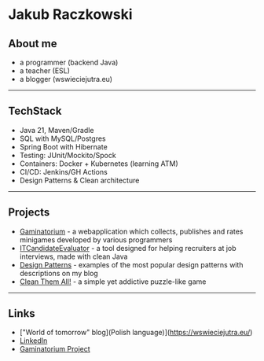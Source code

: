 Jakub Raczkowski
=

## About me

* a programmer (backend Java)
* a teacher (ESL)
* a blogger (wswieciejutra.eu)

---

## TechStack

* Java 21, Maven/Gradle
* SQL with MySQL/Postgres
* Spring Boot with Hibernate
* Testing: JUnit/Mockito/Spock
* Containers: Docker + Kubernetes (learning ATM)
* CI/CD: Jenkins/GH Actions
* Design Patterns & Clean architecture

---

## Projects

* [Gaminatorium](https://github.com/keeeper85/Gaminatorium) - a webapplication which collects, publishes and rates minigames developed by various programmers
* [ITCandidateEvaluator](https://github.com/keeeper85/ITCandidateEvaluator) - a tool designed for helping recruiters at job interviews, made with clean Java 
* [Design Patterns](https://github.com/keeeper85/DesignPatterns) - examples of the most popular design patterns with descriptions on my blog
* [Clean Them All!](https://github.com/keeeper85/CTA-Maven) - a simple yet addictive puzzle-like game

---

## Links

* ["World of tomorrow" blog](Polish language)](https://wswieciejutra.eu/)   
* [LinkedIn](https://www.linkedin.com/in/jakub-raczkowski-81401b231/)
* [Gaminatorium Project](https://gaminatorium.eu)

